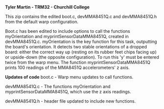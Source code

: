 **Tyler Martin - TRM32 - Churchill College**

This zip contains the edited boot.c, devMMA8451Q.c and devMMA8451Q.h from the default warp configuration. 

Boot.c has been edited to include options to call the functions myOrientation and myprintSensorDataMMA8451Q, created in devMMA8451Q.c. myOrientation is the key function for this task, outputting the board's orientation. It detects two stable orientations of a dropped board: either the correct way up (resting on its rubber feet chips facing up) or upside-down (the opposite configuration). To run this 'y' must be entered twice from the warp menu. The function myprintSensorDataMMA8451Q prints 100 readings of the MMA8451Q accelerometers' z axis. 

**Updates of code**
boot.c - Warp menu updates to call functions.

devMMA8541Q.c - The functions myOrientation and myprintSensorDataMMA8451Q, which use the z axis readings.

devMMA8541Q.h - header file updated to include new functions.

